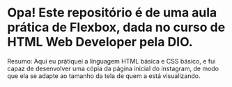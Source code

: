 # Opa! Este repositório é de uma aula prática de Flexbox, dada no curso de HTML Web Developer pela DIO.
Resumo:
Aqui eu prátiquei a línguagem HTML básica e CSS básico, e fui capaz de desenvolver uma cópia da página inicial do instagram, de modo que ela se adapte ao tamanho da tela de quem a está visualizando.